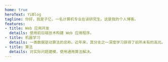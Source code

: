 ```yaml
---
home: true
heroText: YiBlog
tagline: 你好，我是子亿，一名计算机专业在读研究生。这是我的个人博客。
features:
- title: Web 应用开发
  details: 使用前后端技术构建 Web 应用程序。
- title: 机器学习
  details: 一类数据驱动算法的总称。近年来，其分支之一深度学习获得了前所未有的高光。
- title: 算法
  details: 对实际问题建模，使用通用算法解决。
---
```

